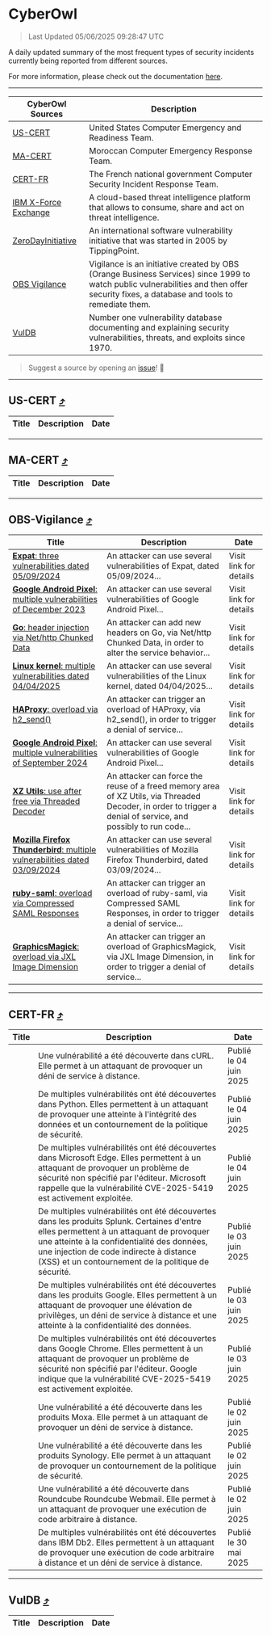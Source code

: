 
 <div id='top'></div>

# CyberOwl

 > Last Updated 05/06/2025 09:28:47 UTC
 
 A daily updated summary of the most frequent types of security incidents currently being reported from different sources.
 
 For more information, please check out the documentation [here](./docs/README.md).
 
 ---
 |CyberOwl Sources|Description|
 |---|---|
 |[US-CERT](#us-cert-arrow_heading_up)|United States Computer Emergency and Readiness Team.|
 |[MA-CERT](#ma-cert-arrow_heading_up)|Moroccan Computer Emergency Response Team.|
 |[CERT-FR](#cert-fr-arrow_heading_up)|The French national government Computer Security Incident Response Team.|
 |[IBM X-Force Exchange](#ibmcloud-arrow_heading_up)|A cloud-based threat intelligence platform that allows to consume, share and act on threat intelligence.|
 |[ZeroDayInitiative](#zerodayinitiative-arrow_heading_up)|An international software vulnerability initiative that was started in 2005 by TippingPoint.|
 |[OBS Vigilance](#obs-vigilance-arrow_heading_up)|Vigilance is an initiative created by OBS (Orange Business Services) since 1999 to watch public vulnerabilities and then offer security fixes, a database and tools to remediate them.|
 |[VulDB](#vuldb-arrow_heading_up)|Number one vulnerability database documenting and explaining security vulnerabilities, threats, and exploits since 1970.|
 
 > Suggest a source by opening an [issue](https://github.com/karimhabush/cyberowl/issues)! :raised_hands:
 ---

## US-CERT [:arrow_heading_up:](#cyberowl)

 |Title|Description|Date|
 |---|---|---|
 
 ---

## MA-CERT [:arrow_heading_up:](#cyberowl)

 |Title|Description|Date|
 |---|---|---|
 
 ---

## OBS-Vigilance [:arrow_heading_up:](#cyberowl)

 |Title|Description|Date|
 |---|---|---|
 |[<a href="https://vigilance.fr/vulnerability/Expat-three-vulnerabilities-dated-05-09-2024-45083" class="noirorange"><b>Expat</b>: three vulnerabilities dated 05/09/2024</a>](https://vigilance.fr/vulnerability/Expat-three-vulnerabilities-dated-05-09-2024-45083)|An attacker can use several vulnerabilities of Expat, dated 05/09/2024...|Visit link for details|
 |[<a href="https://vigilance.fr/vulnerability/Google-Android-Pixel-multiple-vulnerabilities-of-December-2023-43016" class="noirorange"><b>Google Android  Pixel</b>: multiple vulnerabilities of December 2023</a>](https://vigilance.fr/vulnerability/Google-Android-Pixel-multiple-vulnerabilities-of-December-2023-43016)|An attacker can use several vulnerabilities of Google Android  Pixel...|Visit link for details|
 |[<a href="https://vigilance.fr/vulnerability/Go-header-injection-via-Net-http-Chunked-Data-46771" class="noirorange"><b>Go</b>: header injection via Net/http Chunked Data</a>](https://vigilance.fr/vulnerability/Go-header-injection-via-Net-http-Chunked-Data-46771)|An attacker can add new headers on Go, via Net/http Chunked Data, in order to alter the service behavior...|Visit link for details|
 |[<a href="https://vigilance.fr/vulnerability/Linux-kernel-multiple-vulnerabilities-dated-04-04-2025-46760" class="noirorange"><b>Linux kernel</b>: multiple vulnerabilities dated 04/04/2025</a>](https://vigilance.fr/vulnerability/Linux-kernel-multiple-vulnerabilities-dated-04-04-2025-46760)|An attacker can use several vulnerabilities of the Linux kernel, dated 04/04/2025...|Visit link for details|
 |[<a href="https://vigilance.fr/vulnerability/HAProxy-overload-via-h2-send-45070" class="noirorange"><b>HAProxy</b>: overload via h2_send()</a>](https://vigilance.fr/vulnerability/HAProxy-overload-via-h2-send-45070)|An attacker can trigger an overload of HAProxy, via h2_send(), in order to trigger a denial of service...|Visit link for details|
 |[<a href="https://vigilance.fr/vulnerability/Google-Android-Pixel-multiple-vulnerabilities-of-September-2024-45066" class="noirorange"><b>Google Android  Pixel</b>: multiple vulnerabilities of September 2024</a>](https://vigilance.fr/vulnerability/Google-Android-Pixel-multiple-vulnerabilities-of-September-2024-45066)|An attacker can use several vulnerabilities of Google Android  Pixel...|Visit link for details|
 |[<a href="https://vigilance.fr/vulnerability/XZ-Utils-use-after-free-via-Threaded-Decoder-46758" class="noirorange"><b>XZ Utils</b>: use after free via Threaded Decoder</a>](https://vigilance.fr/vulnerability/XZ-Utils-use-after-free-via-Threaded-Decoder-46758)|An attacker can force the reuse of a freed memory area of XZ Utils, via Threaded Decoder, in order to trigger a denial of service, and possibly to run code...|Visit link for details|
 |[<a href="https://vigilance.fr/vulnerability/Mozilla-Firefox-Thunderbird-multiple-vulnerabilities-dated-03-09-2024-45062" class="noirorange"><b>Mozilla Firefox  Thunderbird</b>: multiple vulnerabilities dated 03/09/2024</a>](https://vigilance.fr/vulnerability/Mozilla-Firefox-Thunderbird-multiple-vulnerabilities-dated-03-09-2024-45062)|An attacker can use several vulnerabilities of Mozilla Firefox  Thunderbird, dated 03/09/2024...|Visit link for details|
 |[<a href="https://vigilance.fr/vulnerability/ruby-saml-overload-via-Compressed-SAML-Responses-46753" class="noirorange"><b>ruby-saml</b>: overload via Compressed SAML Responses</a>](https://vigilance.fr/vulnerability/ruby-saml-overload-via-Compressed-SAML-Responses-46753)|An attacker can trigger an overload of ruby-saml, via Compressed SAML Responses, in order to trigger a denial of service...|Visit link for details|
 |[<a href="https://vigilance.fr/vulnerability/GraphicsMagick-overload-via-JXL-Image-Dimension-46752" class="noirorange"><b>GraphicsMagick</b>: overload via JXL Image Dimension</a>](https://vigilance.fr/vulnerability/GraphicsMagick-overload-via-JXL-Image-Dimension-46752)|An attacker can trigger an overload of GraphicsMagick, via JXL Image Dimension, in order to trigger a denial of service...|Visit link for details|
 
 ---

## CERT-FR [:arrow_heading_up:](#cyberowl)

 |Title|Description|Date|
 |---|---|---|
 |[](https://www.cert.ssi.gouv.fr/avis/CERTFR-2025-AVI-0476/)|Une vulnérabilité a été découverte dans cURL. Elle permet à un attaquant de provoquer un déni de service à distance.|Publié le 04 juin 2025|
 |[](https://www.cert.ssi.gouv.fr/avis/CERTFR-2025-AVI-0475/)|De multiples vulnérabilités ont été découvertes dans Python. Elles permettent à un attaquant de provoquer une atteinte à l'intégrité des données et un contournement de la politique de sécurité.|Publié le 04 juin 2025|
 |[](https://www.cert.ssi.gouv.fr/avis/CERTFR-2025-AVI-0474/)|De multiples vulnérabilités ont été découvertes dans Microsoft Edge. Elles permettent à un attaquant de provoquer un problème de sécurité non spécifié par l'éditeur. Microsoft rappelle que la vulnérabilité CVE-2025-5419 est activement exploitée.|Publié le 04 juin 2025|
 |[](https://www.cert.ssi.gouv.fr/avis/CERTFR-2025-AVI-0473/)|De multiples vulnérabilités ont été découvertes dans les produits Splunk. Certaines d'entre elles permettent à un attaquant de provoquer une atteinte à la confidentialité des données, une injection de code indirecte à distance (XSS) et un contournement de la politique de sécurité.|Publié le 03 juin 2025|
 |[](https://www.cert.ssi.gouv.fr/avis/CERTFR-2025-AVI-0472/)|De multiples vulnérabilités ont été découvertes dans les produits Google. Elles permettent à un attaquant de provoquer une élévation de privilèges, un déni de service à distance et une atteinte à la confidentialité des données.|Publié le 03 juin 2025|
 |[](https://www.cert.ssi.gouv.fr/avis/CERTFR-2025-AVI-0471/)|De multiples vulnérabilités ont été découvertes dans Google Chrome. Elles permettent à un attaquant de provoquer un problème de sécurité non spécifié par l'éditeur. Google indique que la vulnérabilité CVE-2025-5419 est activement exploitée.|Publié le 03 juin 2025|
 |[](https://www.cert.ssi.gouv.fr/avis/CERTFR-2025-AVI-0470/)|Une vulnérabilité a été découverte dans les produits Moxa. Elle permet à un attaquant de provoquer un déni de service à distance.|Publié le 02 juin 2025|
 |[](https://www.cert.ssi.gouv.fr/avis/CERTFR-2025-AVI-0469/)|Une vulnérabilité a été découverte dans les produits Synology. Elle permet à un attaquant de provoquer un contournement de la politique de sécurité.|Publié le 02 juin 2025|
 |[](https://www.cert.ssi.gouv.fr/avis/CERTFR-2025-AVI-0468/)|Une vulnérabilité a été découverte dans Roundcube Roundcube Webmail. Elle permet à un attaquant de provoquer une exécution de code arbitraire à distance.|Publié le 02 juin 2025|
 |[](https://www.cert.ssi.gouv.fr/avis/CERTFR-2025-AVI-0467/)|De multiples vulnérabilités ont été découvertes dans IBM Db2. Elles permettent à un attaquant de provoquer une exécution de code arbitraire à distance et un déni de service à distance.|Publié le 30 mai 2025|
 
 ---

## VulDB [:arrow_heading_up:](#cyberowl)

 |Title|Description|Date|
 |---|---|---|
 